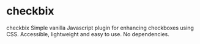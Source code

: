 # checkbix
checkbix
Simple vanilla Javascript plugin for enhancing checkboxes using CSS.
Accessible, lightweight and easy to use. No dependencies.
